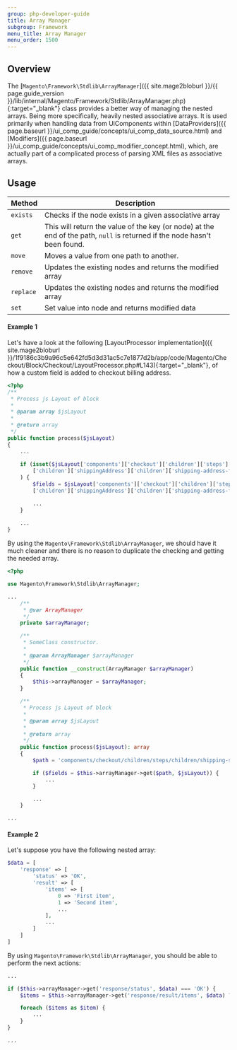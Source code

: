 ```yaml
---
group: php-developer-guide
title: Array Manager
subgroup: Framework
menu_title: Array Manager
menu_order: 1500
---
```


## Overview

The [`Magento\Framework\Stdlib\ArrayManager`]({{ site.mage2bloburl }}/{{ page.guide_version }}/lib/internal/Magento/Framework/Stdlib/ArrayManager.php){:target="_blank"} class provides a better way of managing the nested arrays. 
Being more specifically, heavily nested associative arrays. It is used primarily when handling data from UiComponents within [DataProviders]({{ page.baseurl }}/ui_comp_guide/concepts/ui_comp_data_source.html) and [Modifiers]({{ page.baseurl }}/ui_comp_guide/concepts/ui_comp_modifier_concept.html), which, are actually part of a complicated process of parsing XML files as associative arrays.

## Usage

|Method|Description|
|--- |--- |
| `exists` | Checks if the node exists in a given associative array |
| `get` | This will return the value of the key (or node) at the end of the path, `null` is returned if the node hasn't been found. |
| `move` | Moves a value from one path to another. |
| `remove` | Updates the existing nodes and returns the modified array |
| `replace` | Updates the existing nodes and returns the modified array |
| `set` | Set value into node and returns modified data |

#### Example 1

Let's have a look at the following [LayoutProcessor implementation]({{ site.mage2bloburl }}/1f9186c3b9a96c5e642fd5d3d31ac5c7e1877d2b/app/code/Magento/Checkout/Block/Checkout/LayoutProcessor.php#L143){:target="_blank"}, of how a custom field is added to checkout billing address.

```php
<?php
/**
 * Process js Layout of block
 *
 * @param array $jsLayout
 *
 * @return array
 */
public function process($jsLayout)
{
    ...
    
    if (isset($jsLayout['components']['checkout']['children']['steps']['children']['shipping-step']
        ['children']['shippingAddress']['children']['shipping-address-fieldset']['children'])
    ) {
        $fields = $jsLayout['components']['checkout']['children']['steps']['children']['shipping-step']
        ['children']['shippingAddress']['children']['shipping-address-fieldset']['children'];

        ...
    }
    
    ...
}
```

By using the `Magento\Framework\Stdlib\ArrayManager`, we should have it much cleaner and there is no reason to duplicate the checking and getting the needed array.

```php
<?php

use Magento\Framework\Stdlib\ArrayManager;

...
    /**
     * @var ArrayManager
     */
    private $arrayManager;

    /**
     * SomeClass constructor.
     *
     * @param ArrayManager $arrayManager
     */
    public function __construct(ArrayManager $arrayManager)
    {
        $this->arrayManager = $arrayManager;
    }

    /**
     * Process js Layout of block
     *
     * @param array $jsLayout
     *
     * @return array
     */
    public function process($jsLayout): array
    {
        $path = 'components/checkout/children/steps/children/shipping-step/children/shippingAddress/children/shipping-address-fieldset/children';

        if ($fields = $this->arrayManager->get($path, $jsLayout)) {
            ...
        }

        ...
    }

...

```

#### Example 2

Let's suppose you have the following nested array:

```php
$data = [
    'response' => [
        'status' => 'OK',
        'result' => [
            'items' => [
                0 => 'First item',
                1 => 'Second item',
                ...
            ],
            ...
        ]
    ]
]
```

By using `Magento\Framework\Stdlib\ArrayManager`, you should be able to perform the next actions:

```php
...

if ($this->arrayManager->get('response/status', $data) === 'OK') {
    $items = $this->arrayManager->get('response/result/items', $data) ?? [];

    foreach ($items as $item) {
        ...
    }
}

...
```
